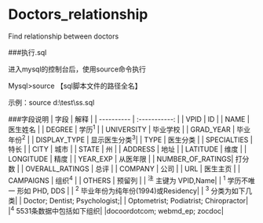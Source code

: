 # Doctors_relationship
Find relationship between doctors

###执行.sql

进入mysql的控制台后，使用source命令执行

Mysql>source 【sql脚本文件的路径全名】

示例：source d:\test\ss.sql


###字段说明
| 字段      | 解释     |
| ---------- | :-----------:  |
| VPID             | ID     |
| NAME             |医生姓名     |
| DEGREE           | 学历<sup>1</sup>     |
| UNIVERSITY       | 毕业学校     |
| GRAD_YEAR        | 毕业年份<sup>2</sup>    |
| DISPLAY_TYPE     | 显示医生分类<sup>3</sup>|
| TYPE             | 医生分类     |
| SPECIALTIES      | 特长     |
| CITY             | 城市     |
| STATE            | 州     |
| ADDRESS          | 地址     |
| LATITUDE         | 维度     |
| LONGITUDE        | 精度     |
| YEAR_EXP         | 从医年限     |
| NUMBER_OF_RATINGS| 打分数     |
| OVERALL_RATINGS  | 总评     |
| COMPANY          | 公司     |
| URL              | 医生主页     |
| CAMPAIGNS        | 组织<sup>4</sup>     |
| OTHERS           | 预留列     |
| <sup>注</sup> 主键为 VPID,Name|
| <sup>1</sup> 学历不唯一 形如 PHD, DDS |
| <sup>2</sup> 毕业年份为纯年份(1994)或Residency|
| <sup>3</sup> 分类为如下几类|
| Doctor; Dentist; Psychologist;|
| Optometrist; Podiatrist; Chiropractor|
|<sup>4</sup> 5531条数据中包括如下组织|
|docoordotcom; webmd_ep; zocdoc|

